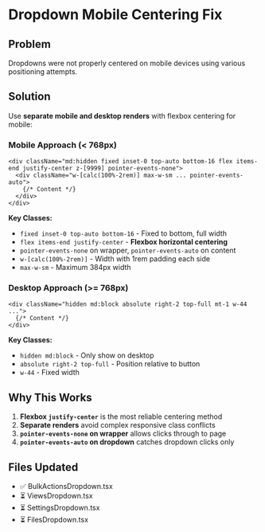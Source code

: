 # Dropdown Mobile Centering Fix

## Problem
Dropdowns were not properly centered on mobile devices using various positioning attempts.

## Solution
Use **separate mobile and desktop renders** with flexbox centering for mobile:

### Mobile Approach (< 768px)
```tsx
<div className="md:hidden fixed inset-0 top-auto bottom-16 flex items-end justify-center z-[9999] pointer-events-none">
  <div className="w-[calc(100%-2rem)] max-w-sm ... pointer-events-auto">
    {/* Content */}
  </div>
</div>
```

**Key Classes:**
- `fixed inset-0 top-auto bottom-16` - Fixed to bottom, full width
- `flex items-end justify-center` - **Flexbox horizontal centering**
- `pointer-events-none` on wrapper, `pointer-events-auto` on content
- `w-[calc(100%-2rem)]` - Width with 1rem padding each side
- `max-w-sm` - Maximum 384px width

### Desktop Approach (>= 768px)
```tsx
<div className="hidden md:block absolute right-2 top-full mt-1 w-44 ...">
  {/* Content */}
</div>
```

**Key Classes:**
- `hidden md:block` - Only show on desktop
- `absolute right-2 top-full` - Position relative to button
- `w-44` - Fixed width

## Why This Works

1. **Flexbox `justify-center`** is the most reliable centering method
2. **Separate renders** avoid complex responsive class conflicts
3. **`pointer-events-none` on wrapper** allows clicks through to page
4. **`pointer-events-auto` on dropdown** catches dropdown clicks only

## Files Updated
- ✅ BulkActionsDropdown.tsx
- ⏳ ViewsDropdown.tsx
- ⏳ SettingsDropdown.tsx  
- ⏳ FilesDropdown.tsx

